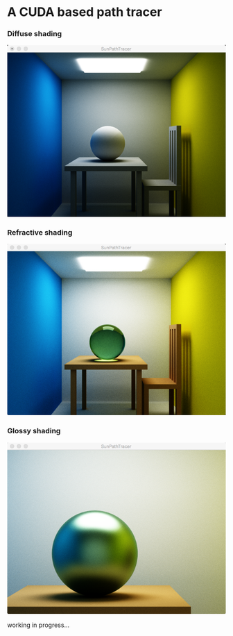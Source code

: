 <h1>A CUDA based path tracer</h1>
<h3>Diffuse shading</h3>
<img src="./images/1.png"></img>
<br />

<h3>Refractive shading</h3>
<img src="./images/2.png"></img>
<br />

<h3>Glossy shading</h3>
<img src="./images/3.png"></img>
<br />

working in progress...
